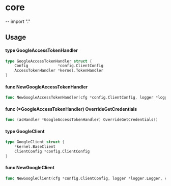 # core
--
    import "."


## Usage

#### type GoogleAccessTokenHandler

```go
type GoogleAccessTokenHandler struct {
	Config             *config.ClientConfig
	AccessTokenHandler *kernel.TokenHandler
}
```


#### func  NewGoogleAccessTokenHandler

```go
func NewGoogleAccessTokenHandler(cfg *config.ClientConfig, logger *logger.Logger, cache cache.ICache) (*GoogleAccessTokenHandler, error)
```

#### func (*GoogleAccessTokenHandler) OverrideGetCredentials

```go
func (acHandler *GoogleAccessTokenHandler) OverrideGetCredentials()
```

#### type GoogleClient

```go
type GoogleClient struct {
	*kernel.BaseClient
	ClientConfig *config.ClientConfig
}
```


#### func  NewGoogleClient

```go
func NewGoogleClient(cfg *config.ClientConfig, logger *logger.Logger, cache cache.ICache) (*GoogleClient, error)
```
